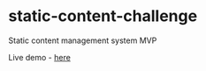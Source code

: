# static-content-challenge
Static content management system MVP

Live demo - [here](http://vps-75a91eaa.vps.ovh.net/jobs)